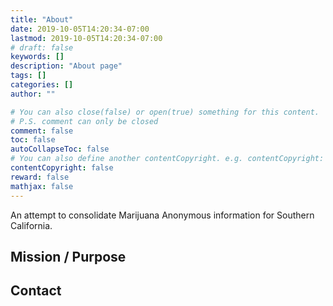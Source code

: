 ```yaml
---
title: "About"
date: 2019-10-05T14:20:34-07:00
lastmod: 2019-10-05T14:20:34-07:00
# draft: false
keywords: []
description: "About page"
tags: []
categories: []
author: ""

# You can also close(false) or open(true) something for this content.
# P.S. comment can only be closed
comment: false
toc: false
autoCollapseToc: false
# You can also define another contentCopyright. e.g. contentCopyright: "This is another copyright."
contentCopyright: false
reward: false
mathjax: false
---
```


An attempt to consolidate Marijuana Anonymous information for Southern California.

<!--more-->

## Mission / Purpose

## Contact
